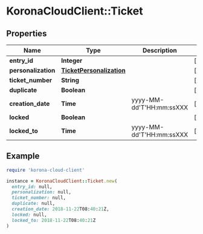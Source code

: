 # KoronaCloudClient::Ticket

## Properties

| Name | Type | Description | Notes |
| ---- | ---- | ----------- | ----- |
| **entry_id** | **Integer** |  | [optional] |
| **personalization** | [**TicketPersonalization**](TicketPersonalization.md) |  | [optional] |
| **ticket_number** | **String** |  | [optional] |
| **duplicate** | **Boolean** |  | [optional] |
| **creation_date** | **Time** | yyyy-MM-dd&#39;T&#39;HH:mm:ssXXX | [optional] |
| **locked** | **Boolean** |  | [optional] |
| **locked_to** | **Time** | yyyy-MM-dd&#39;T&#39;HH:mm:ssXXX | [optional] |

## Example

```ruby
require 'korona-cloud-client'

instance = KoronaCloudClient::Ticket.new(
  entry_id: null,
  personalization: null,
  ticket_number: null,
  duplicate: null,
  creation_date: 2018-11-22T08:40:21Z,
  locked: null,
  locked_to: 2018-11-22T08:40:21Z
)
```

